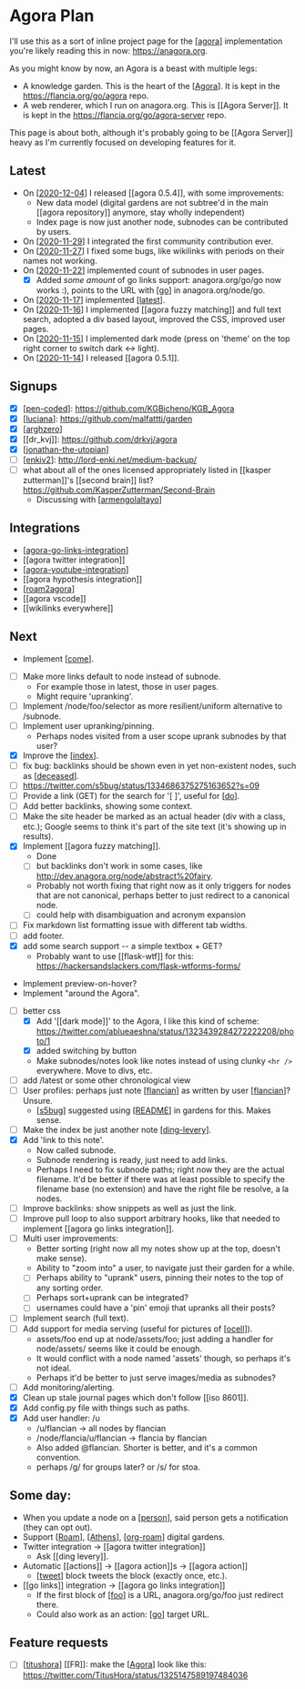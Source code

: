 # Agora Plan

I'll use this as a sort of inline project page for the [[agora]] implementation you're likely reading this in now: <https://anagora.org>.

As you might know by now, an Agora is a beast with multiple legs:

 - A knowledge garden. This is the heart of the [[Agora]]. It is kept in the <https://flancia.org/go/agora> repo.
 - A web renderer, which I run on anagora.org. This is [[Agora Server]]. It is kept in the <https://flancia.org/go/agora-server> repo.

This page is about both, although it's probably going to be [[Agora Server]] heavy as I'm currently focused on developing features for it.

## Latest
- On [[2020-12-04]] I released [[agora 0.5.4]], with some improvements:
  - New data model (digital gardens are not subtree'd in the main [[agora repository]] anymore, stay wholly independent)
  - Index page is now just another node, subnodes can be contributed by users.
- On [[2020-11-29]] I integrated the first community contribution ever.
- On [[2020-11-27]] I fixed some bugs, like wikilinks with periods on their names not working.
- On [[2020-11-22]] implemented count of subnodes in user pages.
  - [x] Added *some amount* of go links support: anagora.org/go/go now works :), points to the URL with [[go]] in anagora.org/node/go.
- On [[2020-11-17]] implemented [[latest]].
- On [[2020-11-16]] I implemented [[agora fuzzy matching]] and full text search, adopted a div based layout, improved the CSS, improved user pages.
- On [[2020-11-15]] I implemented dark mode (press on 'theme' on the top right corner to switch dark <-> light).
- On [[2020-11-14]] I released [[agora 0.5.1]].

## Signups
- [x] [[pen-coded]]: https://github.com/KGBicheno/KGB_Agora
- [x] [[luciana]]: https://github.com/malfattti/garden
- [x] [[arghzero]]
- [x] [[dr_kvj]]: https://github.com/drkvj/agora
- [x] [[jonathan-the-utopian]]
- [ ] [[enkiv2]]: http://lord-enki.net/medium-backup/
- [ ] what about all of the ones licensed appropriately listed in [[kasper zutterman]]'s [[second brain]] list? https://github.com/KasperZutterman/Second-Brain
  - Discussing with [[armengolaltayo]]

## Integrations
- [[agora-go-links-integration]]
- [[agora twitter integration]]
- [[agora-youtube-integration]]
- [[agora hypothesis integration]]
- [[roam2agora]]
- [[agora vscode]]
- [[wikilinks everywhere]]

## Next
- Implement [[come]].
- [ ] Make more links default to node instead of subnode.
  - For example those in latest, those in user pages.
  - Might require 'upranking'.
- [ ] Implement /node/foo/selector as more resilient/uniform alternative to /subnode.
- [ ] Implement user upranking/pinning.
  - Perhaps nodes visited from a user scope uprank subnodes by that user?
- [x] Improve the [[index]].
- [ ] fix bug: backlinks should be shown even in yet non-existent nodes, such as [[deceased]].
- [ ] https://twitter.com/s5bug/status/1334686375275163652?s=09
- [ ] Provide a link (GET) for the search for '\[ \]', useful for [[do]].
- [ ] Add better backlinks, showing some context.
- [ ] Make the site header be marked as an actual header (div with a class, etc.); Google seems to think it's part of the site text (it's showing up in results).
- [x] Implement [[agora fuzzy matching]].
  - Done
  - [ ] but backlinks don't work in some cases, like <http://dev.anagora.org/node/abstract%20fairy>.
  - Probably not worth fixing that right now as it only triggers for nodes that are not canonical, perhaps better to just redirect to a canonical node.
  - [ ] could help with disambiguation and acronym expansion
- [ ] Fix markdown list formatting issue with different tab widths.
- [ ] add footer.
- [x] add some search support -- a simple textbox + GET?
  - Probably want to use [[flask-wtf]] for this: https://hackersandslackers.com/flask-wtforms-forms/
- Implement preview-on-hover?
- Implement "around the Agora".
- [ ] better css
  - [x] Add '[[dark mode]]' to the Agora, I like this kind of scheme: https://twitter.com/ablueaeshna/status/1323439284272222208/photo/1
  - [x] added switching by button
  - Make subnodes/notes look like notes instead of using clunky ```<hr />``` everywhere. Move to divs, etc.
- [ ] add /latest or some other chronological view
- [ ] User profiles: perhaps just note [[flancian]] as written by user [[flancian]]? Unsure.
  - [[s5bug]] suggested using [[README]] in gardens for this. Makes sense.
- [ ] Make the index be just another note [[ding-levery]].
- [x] Add 'link to this note'.
  - Now called subnode.
  - Subnode rendering is ready, just need to add links.
  - Perhaps I need to fix subnode paths; right now they are the actual filename. It'd be better if there was at least possible to specify the filename base (no extension) and have the right file be resolve, a la nodes.
- [ ] Improve backlinks: show snippets as well as just the link.
- [ ] Improve pull loop to also support arbitrary hooks, like that needed to implement [[agora go links integration]].
- [ ] Multi user improvements:
  - Better sorting (right now all my notes show up at the top, doesn't make sense).
  - Ability to "zoom into" a user, to navigate just their garden for a while.
  - [ ] Perhaps ability to "uprank" users, pinning their notes to the top of any sorting order.
  - [ ] Perhaps sort+uprank can be integrated?
  - [ ] usernames could have a 'pin' emoji that upranks all their posts?
- [ ] Implement search (full text).
- [ ] Add support for media serving (useful for pictures of [[ocell]]).
  - assets/foo end up at node/assets/foo; just adding a handler for node/assets/ seems like it could be enough.
  - It would conflict with a node named 'assets' though, so perhaps it's not ideal.
  - Perhaps it'd be better to just serve images/media as subnodes?
- [ ] Add monitoring/alerting.
- [x] Clean up stale journal pages which don't follow [[iso 8601]].
- [x] Add config.py file with things such as paths.
- [x] Add user handler: /u
  - /u/flancian -> all nodes by flancian
  - /node/flancia/u/flancian -> flancia by flancian
  - Also added @flancian. Shorter is better, and it's a common convention.
  - perhaps /g/ for groups later? or /s/ for stoa.

## Some day:
- When you update a node on a [[person]], said person gets a notification (they can opt out).
- Support [[Roam]], [[Athens]], [[org-roam]] digital gardens.
- Twitter integration -> [[agora twitter integration]]
   - Ask [[ding levery]].
- Automatic [[actions]] -> [[agora action]]s -> [[agora action]]
  - [[tweet]] block tweets the block (exactly once, etc.).
- [[go links]] integration -> [[agora go links integration]]
  - If the first block of [[foo]] is a URL, anagora.org/go/foo just redirect there.
  - Could also work as an action: [[go]] target URL.

## Feature requests
- [ ] [[titushora]] [[FR]]: make the [[Agora]] look like this: https://twitter.com/TitusHora/status/1325147589197484036

[//begin]: # "Autogenerated link references for markdown compatibility"
[agora]: agora "Agora"
[agora-server]: agora-server "Agora Server"
[2020-12-04]: journal/2020-12-04 "2020-12-04"
[2020-11-29]: journal/2020-11-29 "2020-11-29"
[2020-11-27]: journal/2020-11-27 "2020-11-27"
[2020-11-22]: journal/2020-11-22 "2020-11-22"
[go]: go "Go"
[2020-11-17]: journal/2020-11-17 "2020-11-17"
[latest]: latest "Latest"
[2020-11-16]: journal/2020-11-16 "2020-11-16"
[agora-fuzzy-matching]: agora-fuzzy-matching "Agora Fuzzy Matching"
[2020-11-15]: journal/2020-11-15 "2020-11-15"
[2020-11-14]: journal/2020-11-14 "2020-11-14"
[pen-coded]: pen-coded "Pen Coded"
[luciana]: luciana "Luciana"
[arghzero]: arghzero "Arghzero"
[jonathan-the-utopian]: jonathan-the-utopian "Jonathan the Utopian"
[enkiv2]: enkiv2 "Enkiv2"
[second-brain]: second-brain "Second Brain"
[armengolaltayo]: armengolaltayo "Armengolaltayo"
[agora-go-links-integration]: agora-go-links-integration "Agora Go Links Integration"
[agora-twitter-integration]: agora-twitter-integration "Agora Twitter Integration"
[agora-youtube-integration]: agora-youtube-integration "Agora Youtube Integration"
[agora-hypothesis-integration]: agora-hypothesis-integration "Agora Hypothesis Integration"
[roam2agora]: roam2agora "Roam2agora"
[agora-vscode]: agora-vscode "Agora Vscode"
[wikilinks-everywhere]: wikilinks-everywhere "Wikilinks Everywhere"
[come]: come "Come"
[index]: index "index"
[deceased]: deceased "Deceased"
[do]: do "Do"
[dark-mode]: dark-mode "Dark Mode"
[flancian]: flancian "Flancian"
[s5bug]: s5bug "S5bug"
[readme]: README "Flancian's digital garden"
[ding-levery]: ding-levery "Ding Levery"
[ocell]: ocell "Ocell"
[iso-8601]: iso-8601 "Iso 8601"
[person]: person "Person"
[roam]: roam "Roam"
[athens]: athens "Athens"
[org-roam]: org-roam "Org Roam"
[agora-action]: agora-action "Agora Action"
[tweet]: tweet "Tweet"
[go-links]: go-links "Go Links"
[foo]: foo "Foo"
[titushora]: titushora "Titushora"
[//end]: # "Autogenerated link references"